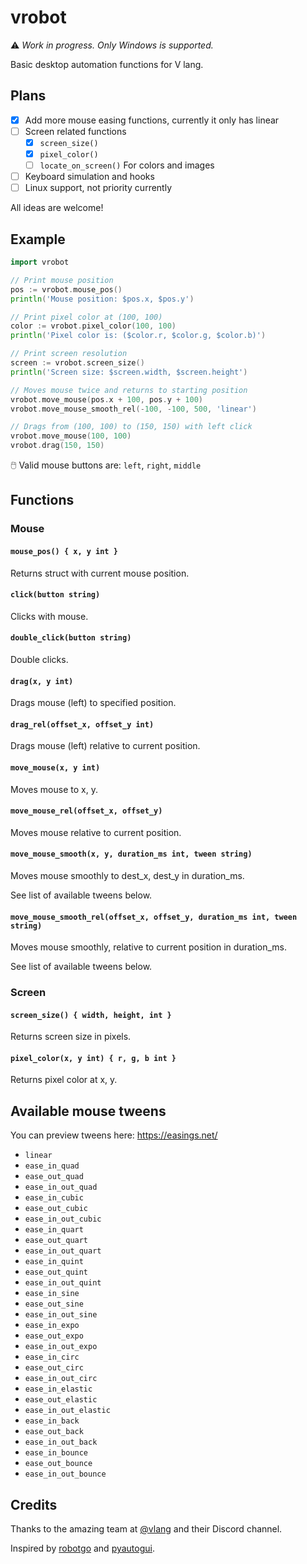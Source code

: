 # vrobot

⚠ _Work in progress. Only Windows is supported._

Basic desktop automation functions for V lang.

## Plans

- [x] Add more mouse easing functions, currently it only has linear
- [ ] Screen related functions
  - [x] `screen_size()`
  - [x] `pixel_color()`
  - [ ] `locate_on_screen()` For colors and images
- [ ] Keyboard simulation and hooks
- [ ] Linux support, not priority currently

All ideas are welcome!

## Example

```go
import vrobot

// Print mouse position
pos := vrobot.mouse_pos()
println('Mouse position: $pos.x, $pos.y')

// Print pixel color at (100, 100)
color := vrobot.pixel_color(100, 100)
println('Pixel color is: ($color.r, $color.g, $color.b)')

// Print screen resolution
screen := vrobot.screen_size()
println('Screen size: $screen.width, $screen.height')

// Moves mouse twice and returns to starting position
vrobot.move_mouse(pos.x + 100, pos.y + 100)
vrobot.move_mouse_smooth_rel(-100, -100, 500, 'linear')

// Drags from (100, 100) to (150, 150) with left click
vrobot.move_mouse(100, 100)
vrobot.drag(150, 150)
```

🖱️ Valid mouse buttons are: `left`, `right`, `middle`

## Functions

### Mouse

#### `mouse_pos() { x, y int }`

Returns struct with current mouse position.

#### `click(button string)`

Clicks with mouse.

#### `double_click(button string)`

Double clicks.

#### `drag(x, y int)`

Drags mouse (left) to specified position.

#### `drag_rel(offset_x, offset_y int)`

Drags mouse (left) relative to current position.

#### `move_mouse(x, y int)`

Moves mouse to x, y.

#### `move_mouse_rel(offset_x, offset_y)`

Moves mouse relative to current position.

#### `move_mouse_smooth(x, y, duration_ms int, tween string)`

Moves mouse smoothly to dest_x, dest_y in duration_ms.

See list of available tweens below.

#### `move_mouse_smooth_rel(offset_x, offset_y, duration_ms int, tween string)`

Moves mouse smoothly, relative to current position in duration_ms.

See list of available tweens below.

### Screen

#### `screen_size() { width, height, int }`

Returns screen size in pixels.

#### `pixel_color(x, y int) { r, g, b int }`

Returns pixel color at x, y.

## Available mouse tweens

You can preview tweens here: https://easings.net/

- `linear`
- `ease_in_quad`
- `ease_out_quad`
- `ease_in_out_quad`
- `ease_in_cubic`
- `ease_out_cubic`
- `ease_in_out_cubic`
- `ease_in_quart`
- `ease_out_quart`
- `ease_in_out_quart`
- `ease_in_quint`
- `ease_out_quint`
- `ease_in_out_quint`
- `ease_in_sine`
- `ease_out_sine`
- `ease_in_out_sine`
- `ease_in_expo`
- `ease_out_expo`
- `ease_in_out_expo`
- `ease_in_circ`
- `ease_out_circ`
- `ease_in_out_circ`
- `ease_in_elastic`
- `ease_out_elastic`
- `ease_in_out_elastic`
- `ease_in_back`
- `ease_out_back`
- `ease_in_out_back`
- `ease_in_bounce`
- `ease_out_bounce`
- `ease_in_out_bounce`

## Credits

Thanks to the amazing team at [@vlang](https://github.com/vlang) and their Discord channel.

Inspired by [robotgo](https://github.com/go-vgo/robotgo) and [pyautogui](https://github.com/asweigart/pyautogui).
